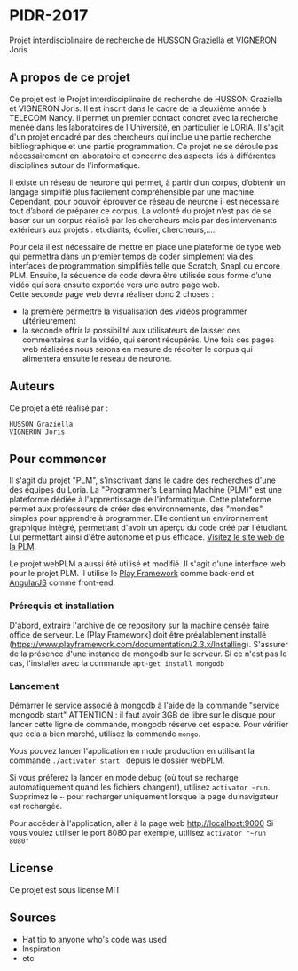 # PIDR-2017
Projet interdisciplinaire de recherche de HUSSON Graziella et VIGNERON Joris

## A propos de ce projet
Ce projet est le Projet interdisciplinaire de recherche de HUSSON Graziella et VIGNERON Joris. Il est inscrit dans le cadre de la deuxième année à TELECOM Nancy.
Il permet un premier contact concret avec la recherche menée dans les laboratoires de l'Université, en particulier le LORIA. Il s'agit d'un projet encadré par des chercheurs qui inclue une partie recherche bibliographique 
et une partie programmation. Ce projet ne se déroule pas nécessairement en laboratoire et concerne des aspects liés à différentes disciplines autour de l'informatique. 

Il existe un réseau de neurone qui permet, à partir d’un corpus, d’obtenir un langage simplifié plus facilement compréhensible par une machine. 
Cependant, pour pouvoir éprouver ce réseau de neurone il est nécessaire tout d’abord de préparer ce corpus. La volonté du projet n’est pas de se baser sur un corpus réalisé par les chercheurs mais par des intervenants extérieurs aux projets : étudiants, écolier, chercheurs,....

Pour cela il est nécessaire de mettre en place une plateforme de type web qui permettra dans un premier temps de coder simplement via des interfaces de programmation simplifiés telle que Scratch, Snapl ou encore PLM. Ensuite, la séquence de code devra être utilisée sous forme d’une vidéo qui sera ensuite exportée vers une autre page web.  
Cette seconde page web devra réaliser donc 2 choses : 
* la première permettre la visualisation des vidéos programmer ultérieurement
* la seconde offrir la possibilité aux utilisateurs de laisser des commentaires sur la vidéo, qui seront récupérés.
Une fois ces pages web réalisées nous serons en mesure de récolter le corpus qui alimentera ensuite le réseau de neurone. 

## Auteurs
Ce projet a été réalisé par :
```
HUSSON Graziella
VIGNERON Joris
```

## Pour commencer
Il s'agit du projet "PLM", s'inscrivant dans le cadre des recherches d'une des équipes du Loria.
La "Programmer's Learning Machine (PLM)" est une plateforme dédiée à l'apprentissage de l'informatique. 
Cette plateforme permet aux professeurs de créer des environnements, des "mondes" simples pour apprendre à programmer.
Elle contient un environnement graphique intégré, permettant d'avoir un aperçu du code créé par l'étudiant. Lui permettant ainsi d'être autonome et plus efficace.
[Visitez le site web de la PLM](http://www.loria.fr/~quinson/Teaching/PLM/).

Le projet webPLM a aussi été utilisé et modifié. Il s'agit d'une interface web pour le projet PLM. 
Il utilise le [Play Framework](https://www.playframework.com/) comme back-end et [AngularJS](https://angularjs.org/) comme front-end.

### Prérequis et installation

D'abord, extraire l'archive de ce repository sur la machine censée faire office de serveur. 
Le [Play Framework] doit être préalablement installé (https://www.playframework.com/documentation/2.3.x/Installing).
S'assurer de la présence d'une instance de mongodb sur le serveur. Si ce n'est pas le cas, l'installer avec la commande ```apt-get install mongodb```

### Lancement

Démarrer le service associé à mongodb à l'aide de la commande "service mongodb start"
ATTENTION : il faut avoir 3GB de libre sur le disque pour lancer cette ligne de commande, mongodb réserve cet espace. Pour vérifier que cela a bien marché, utilisez la commande ```mongo```.

Vous pouvez lancer l'application en mode production en utilisant la commande ```./activator start ``` depuis le dossier webPLM.

Si vous préferez la lancer en mode debug (où tout se recharge automatiquement quand les fichiers changent), utilisez ```activator ~run```.
Supprimez le ~ pour recharger uniquement lorsque la page du navigateur est rechargée.

Pour accéder à l'application, aller à la page web <http://localhost:9000> 
Si vous voulez utiliser le port 8080 par exemple, utilisez ```activator "~run
8080"```


## License

Ce projet est sous license MIT 

## Sources

* Hat tip to anyone who's code was used
* Inspiration
* etc

